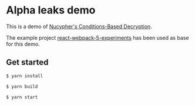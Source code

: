# Alpha leaks demo

This is a demo of [Nucypher's Conditions-Based
Decryption](https://docs.threshold.network/app-development/threshold-access-control-tac/get-started-with-tac).

The example project
[react-webpack-5-experiments](https://github.com/nucypher/nucypher-ts/tree/main/examples/react-webpack-5-experiments)
has been used as base for this demo.

## Get started

```bash
$ yarn install

$ yarn build

$ yarn start
```
